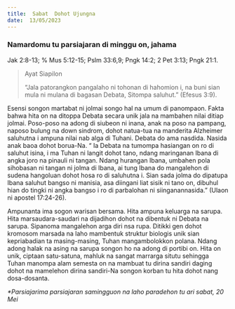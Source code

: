 ```yaml
---
title:  Sabat  Dohot Ujungna
date:  13/05/2023
---
```


### Namardomu tu parsiajaran di minggu on, jahama
Jak 2:8-13; % Mus 5:12-15; Pslm 33:6,9; Pngk 14:2; 2 Pet 3:13; Pngk 21:1.

> <p>Ayat Siapilon</p>
> “Jala patorangkon pangalaho ni tohonan di hahomion i, na buni sian mula ni mulana di bagasan Debata, Sitompa saluhut.” (Efesus 3:9).

Esensi  songon martabat ni jolmai songo  hal na umum di panompaon. Fakta bahwa hita on na ditoppa Debata secara  unik jala na  mambahen nilai ditiap jolmai. Poso-poso na adong di siubeon ni inana, anak na poso na pampang, naposo bulung na down sindrom, dohot  natua-tua na manderita Alzheimer saluhutna i ampuna nilai nab alga di Tuhani. Debata do ama nasdida. Nasida anak baoa dohot borua-Na. “ Ia Debata na tumompa hasiangan on ro di saluhut isina, i ma Tuhan ni langit dohot tano, ndang maringanan Ibana di angka joro na pinauli ni tangan.  Ndang hurangan Ibana, umbahen pola sihobasan ni tangan ni jolma di Ibana, ai tung Ibana do mangalehon di sudena hangoluan dohot hosa ro di saluhutna i.  Sian sada jolma do dipatupa Ibana saluhut bangso ni manisia, asa diingani liat sisik ni tano on, dibuhul hian do tingki ni angka bangso i ro di parbalohan ni siinganannasida.” (Ulaon ni apostel 17:24-26).

Ampunanta  ima sogon  warisan bersama. Hita ampuna keluarga na sarupa. Hita marsaudara-saudari na dijadihon dohot na dibentuk ni Debata na sarupa.  Sipanoma mangalehon  arga diri nsa rupa. Ditikki  gen  dohot  kromosom marsada na laho mambentuk struktur biologis unik sian kepriabadian ta masing-masing, Tuhan  mangambolokkon polana.  Ndang  adong  halak na asing  na sarupa songon  ho  na adong di portibi on. Hita on unik, ciptaan satu-satuna, mahluk na sangat marrarga situtu sehingga Tuhan manompa alam semesta on na mambuat tu dirina sandiri daging dohot na mamelehon dirina sandiri-Na songon korban tu hita dohot  nang  dosa-dosanta.

_*Parsiajarima parsiajaran samingguon na laho paradehon tu ari sabat, 20  Mei_